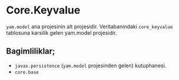 # Core.Keyvalue

`yam.model` ana projesinin alt projesidir. Veritabanindaki `core_keyvalue` tablosuna karsilik gelen yam.model projesidir.

## Bagimliliklar;
* `javax.persistence` (`yam.model` projesinden gelen) kutuphanesi.
* `core.base`

